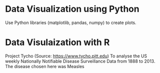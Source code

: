 # Data Visualization using Python

Use Python libraries (matplotlib, pandas, numpy) to create plots.


# Data Visulaization with R

Project Tycho (Source: https://www.tycho.pitt.edu)
To analyse the US weekly Nationally Notifiable Disease Surveillance Data from 1888 to 2013.
The disease chosen here was Measles 
